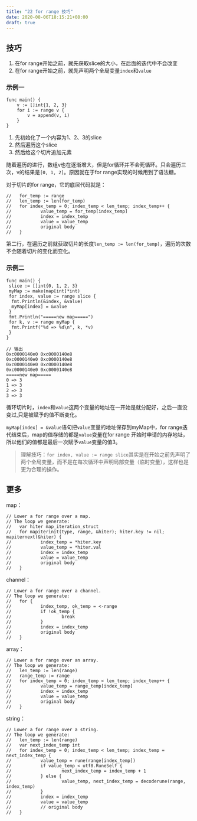 ```yaml
---
title: "22 for range 技巧"
date: 2020-08-06T18:15:21+08:00
draft: true
---
```


## 技巧

1. 在for range开始之前，就先获取slice的大小，在后面的迭代中不会改变
2. 在for range开始之前，就先声明两个全局变量`index`和`value`

### 示例一

```golang
func main() {
    v := []int{1, 2, 3}
    for i := range v {
        v = append(v, i)
    }
}
```

1. 先初始化了一个内容为1、2、3的slice
2. 然后遍历这个slice
3. 然后给这个切片追加元素

随着遍历的进行，数组v也在逐渐增大，但是for循环并不会死循环。只会遍历三次，v的结果是`[0, 1, 2]`。原因就在于for range实现的时候用到了语法糖。

对于切片的for range，它的底层代码就是：

```golang
//   for_temp := range
//   len_temp := len(for_temp)
//   for index_temp = 0; index_temp < len_temp; index_temp++ {
//           value_temp = for_temp[index_temp]
//           index = index_temp
//           value = value_temp
//           original body
//   }
```

第二行，在遍历之前就获取切片的长度`len_temp := len(for_temp)`，遍历的次数不会随着切片的变化而变化。

### 示例二

```golang
func main() {
 slice := []int{0, 1, 2, 3}
 myMap := make(map[int]*int)
 for index, value := range slice {
  fmt.Println(&index, &value)
  myMap[index] = &value
 }
 fmt.Println("=====new map=====")
 for k, v := range myMap {
  fmt.Printf("%d => %d\n", k, *v)
 }
}

// 输出
0xc0000140e0 0xc0000140e8
0xc0000140e0 0xc0000140e8
0xc0000140e0 0xc0000140e8
0xc0000140e0 0xc0000140e8
=====new map=====
0 => 3
1 => 3
2 => 3
3 => 3
```

循环切片时，`index`和`value`这两个变量的地址在一开始是就分配好，之后一直没变过,只是被赋予的值不断变化。

`myMap[index] = &value`语句把`value`变量的地址保存到myMap中，for range迭代结束后，map的值存储的都是`value`变量在for range 开始时申请的内存地址，所以他们的值都是最后一次赋予`value`变量的值3。

> 理解技巧：`for index, value := range slice`其实是在开始之前先声明了两个全局变量，而不是在每次循环中声明局部变量（临时变量），这样也是更为合理的操作。

## 更多

map：

```golang
// Lower a for range over a map.
// The loop we generate:
//   var hiter map_iteration_struct
//   for mapiterinit(type, range, &hiter); hiter.key != nil; mapiternext(&hiter) {
//           index_temp = *hiter.key
//           value_temp = *hiter.val
//           index = index_temp
//           value = value_temp
//           original body
//   }
```

channel：

```golang
// Lower a for range over a channel.
// The loop we generate:
//   for {
//           index_temp, ok_temp = <-range
//           if !ok_temp {
//                   break
//           }
//           index = index_temp
//           original body
//   }
```

array：

```golang
// Lower a for range over an array.
// The loop we generate:
//   len_temp := len(range)
//   range_temp := range
//   for index_temp = 0; index_temp < len_temp; index_temp++ {
//           value_temp = range_temp[index_temp]
//           index = index_temp
//           value = value_temp
//           original body
//   }
```

string：

```golang
// Lower a for range over a string.
// The loop we generate:
//   len_temp := len(range)
//   var next_index_temp int
//   for index_temp = 0; index_temp < len_temp; index_temp = next_index_temp {
//           value_temp = rune(range[index_temp])
//           if value_temp < utf8.RuneSelf {
//                   next_index_temp = index_temp + 1
//           } else {
//                   value_temp, next_index_temp = decoderune(range, index_temp)
//           }
//           index = index_temp
//           value = value_temp
//           // original body
//   }
```
